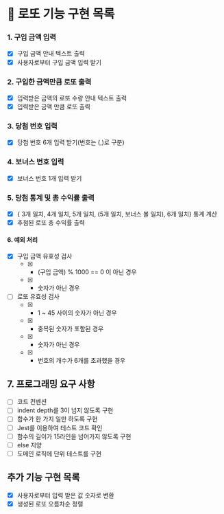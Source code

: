 🔎 로또 기능 구현 목록
======================

### 1. 구입 금액 입력
* [x] 구입 금액 안내 텍스트 출력
* [x] 사용자로부터 구입 금액 입력 받기

### 2. 구입한 금액만큼 로또 출력
* [x] 입력받은 금액의 로또 수량 안내 텍스트 출력
* [x] 입력받은 금액 만큼 로또 출력

### 3. 당첨 번호 입력
* [x] 당첨 번호 6개 입력 받기(번호는 (,)로 구분)

### 4. 보너스 번호 입력
* [x] 보너스 번호 1개 입력 받기

### 5. 당첨 통계 및 총 수익률 출력
* [x] { 3개 일치, 4개 일치, 5개 일치, (5개 일치, 보너스 볼 일치), 6개 일치} 통계 계산
* [x] 추첨된 로또 총 수익률 출력

#### 6. 예외 처리
* [x] 구입 금액 유효성 검사
    * [x] - (구입 금액) % 1000 == 0 이 아닌 경우
    * [x] - 숫자가 아닌 경우
* [ ] 로또 유효성 검사
    * [x] - 1 ~ 45 사이의 숫자가 아닌 경우
    * [x] - 중복된 숫자가 포함된 경우
    * [x] - 숫자가 아닌 경우
    * [x] - 번호의 개수가 6개를 초과했을 경우

## 7. 프로그래밍 요구 사항
* [ ] 코드 컨벤션
* [ ] indent depth를 3이 넘지 않도록 구현
* [ ] 함수가 한 가지 일만 하도록 구현
* [ ] Jest를 이용하여 테스트 코드 확인
* [ ] 함수의 길이가 15라인을 넘어가지 않도록 구현
* [ ] else 지양
* [ ] 도메인 로직에 단위 테스트를 구현

## 추가 기능 구현 목록
* [x] 사용자로부터 입력 받은 값 숫자로 변환
* [x] 생성된 로또 오름차순 정렬